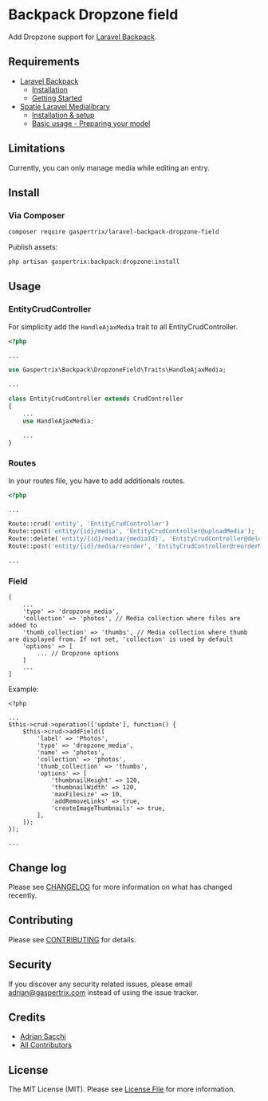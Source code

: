# Backpack Dropzone field

Add Dropzone support for [Laravel Backpack](https://laravel-backpack.readme.io/docs).

## Requirements
- [Laravel Backpack](https://laravel-backpack.readme.io/docs)
	- [Installation](https://backpackforlaravel.com/docs/4.0/installation "Installation")
	- [Getting Started](https://backpackforlaravel.com/docs/4.0/introduction "Getting Started")
- [Spatie Laravel Medialibrary](https://docs.spatie.be/laravel-medialibrary/v7/)
	- [Installation & setup](https://docs.spatie.be/laravel-medialibrary/v7/installation-setup "Installation & setup")
	- [Basic usage - Preparing your model](https://docs.spatie.be/laravel-medialibrary/v7/basic-usage/preparing-your-model "Basic usage - Preparing your model")

## Limitations
Currently, you can only manage media while editing an entry.

## Install

### Via Composer

``` bash
composer require gaspertrix/laravel-backpack-dropzone-field
```

Publish assets:
``` bash
php artisan gaspertrix:backpack:dropzone:install
```

## Usage

### EntityCrudController

For simplicity add the `HandleAjaxMedia` trait to all EntityCrudController.

```php
<?php

...

use Gaspertrix\Backpack\DropzoneField\Traits\HandleAjaxMedia;

...

class EntityCrudController extends CrudController
{
	...
    use HandleAjaxMedia;

	...
}

```

### Routes

In your routes file, you have to add additionals routes.

 ```php
 <?php

...

Route::crud('entity', 'EntityCrudController')
Route::post('entity/{id}/media', 'EntityCrudController@uploadMedia');
Route::delete('entity/{id}/media/{mediaId}', 'EntityCrudController@deleteMedia');
Route::post('entity/{id}/media/reorder', 'EntityCrudController@reorderMedia');

...
 ```

### Field


```
[
	...
	'type' => 'dropzone_media',
	'collection' => 'photos', // Media collection where files are added to
	'thumb_collection' => 'thumbs', // Media collection where thumb are displayed from. If not set, 'collection' is used by default
	'options' => [
		... // Dropzone options
	]
	...
]
```

Example:

```
<?php

...
$this->crud->operation(['update'], function() {
	$this->crud->addField([
		'label' => 'Photos',
		'type' => 'dropzone_media',
		'name' => 'photos',
		'collection' => 'photos',
		'thumb_collection' => 'thumbs',
		'options' => [
			'thumbnailHeight' => 120,
			'thumbnailWidth' => 120,
			'maxFilesize' => 10,
			'addRemoveLinks' => true,
			'createImageThumbnails' => true,
		],
	]);
});

...
```

## Change log

Please see [CHANGELOG](CHANGELOG.md) for more information on what has changed recently.

## Contributing

Please see [CONTRIBUTING](CONTRIBUTING.md) for details.

## Security

If you discover any security related issues, please email adrian@gaspertrix.com instead of using the issue tracker.

## Credits

- [Adrian Sacchi][link-author]
- [All Contributors][link-contributors]

## License

The MIT License (MIT). Please see [License File](LICENSE.md) for more information.

[link-author]: https://github.com/gaspertrix
[link-contributors]: ../../contributors
